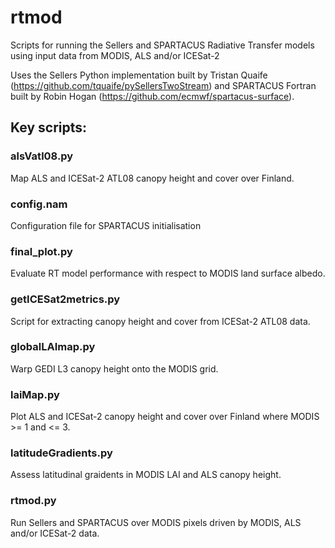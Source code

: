 # rtmod
Scripts for running the Sellers and SPARTACUS Radiative Transfer models using input data from MODIS, ALS and/or ICESat-2

Uses the Sellers Python implementation built by Tristan Quaife (https://github.com/tquaife/pySellersTwoStream) and SPARTACUS Fortran built by Robin Hogan (https://github.com/ecmwf/spartacus-surface).

## Key scripts:
### alsVatl08.py
Map ALS and ICESat-2 ATL08 canopy height and cover over Finland.

### config.nam
Configuration file for SPARTACUS initialisation

### final_plot.py
Evaluate RT model performance with respect to MODIS land surface albedo.

### getICESat2metrics.py
Script for extracting canopy height and cover from ICESat-2 ATL08 data.

### globalLAImap.py
Warp GEDI L3 canopy height onto the MODIS grid.

### laiMap.py
Plot ALS and ICESat-2 canopy height and cover over Finland where MODIS >= 1 and <= 3.

### latitudeGradients.py
Assess latitudinal graidents in MODIS LAI and ALS canopy height.

### rtmod.py
Run Sellers and SPARTACUS over MODIS pixels driven by MODIS, ALS and/or ICESat-2 data.
